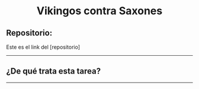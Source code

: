 <h1 align="center">	Vikingos contra Saxones</h1>

<h2>Repositorio:</h2>

Este es el link del [repositorio]

***
<h2>¿De qué trata esta tarea?</h2>

***
